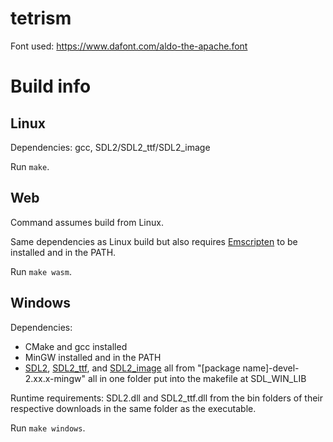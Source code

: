 # tetrism
Font used: https://www.dafont.com/aldo-the-apache.font

# Build info
## Linux
Dependencies: gcc, SDL2/SDL2_ttf/SDL2_image

Run ```make```.

## Web
Command assumes build from Linux.

Same dependencies as Linux build but also requires [Emscripten](https://emscripten.org) to be installed and in the PATH.

Run ```make wasm```.

## Windows
Dependencies:
- CMake and gcc installed
- MinGW installed and in the PATH
- [SDL2](https://github.com/libsdl-org/SDL/releases), [SDL2_ttf](https://github.com/libsdl-org/SDL_ttf/releases), and [SDL2_image](https://github.com/libsdl-org/SDL_image/releases) all from "[package name]-devel-2.xx.x-mingw" all in one folder put into the makefile at SDL_WIN_LIB

Runtime requirements:
SDL2.dll and SDL2_ttf.dll from the bin folders of their respective downloads in the same folder as the executable.

Run ```make windows```.
